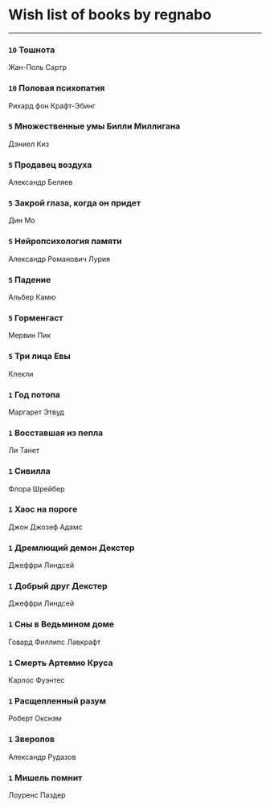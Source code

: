 # Wish list of books by regnabo
---

### `10` Тошнота
Жан-Поль Сартр

### `10` Половая психопатия
Рихард фон Крафт-Эбинг

### `5` Множественные умы Билли Миллигана
Дэниел Киз

### `5` Продавец воздуха
Александр Беляев

### `5` Закрой глаза, когда он придет
Дин Мо

### `5` Нейропсихология памяти
Александр Романович Лурия

### `5` Падение
Альбер Камю

### `5` Горменгаст
Мервин Пик

### `5` Три лица Евы
Клекли

### `1` Год потопа
Маргарет Этвуд

### `1` Восставшая из пепла
Ли Танет

### `1` Сивилла
Флора Шрейбер

### `1` Хаос на пороге
Джон Джозеф Адамс

### `1` Дремлющий демон Декстер
Джеффри Линдсей

### `1` Добрый друг Декстер
Джеффри Линдсей

### `1` Сны в Ведьмином доме
Говард Филлипс Лавкрафт

### `1` Смерть Артемио Круса
Карлос Фуэнтес

### `1` Расщепленный разум
Роберт Окснэм

### `1` Зверолов
Александр Рудазов

### `1` Мишель помнит
Лоуренс Паздер

